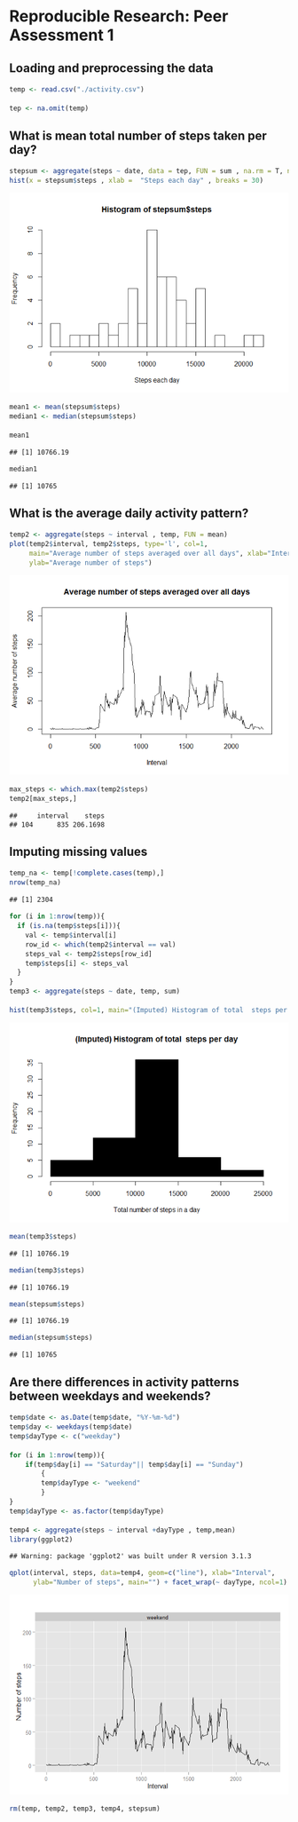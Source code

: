 # Reproducible Research: Peer Assessment 1


## Loading and preprocessing the data


```r
temp <- read.csv("./activity.csv")

tep <- na.omit(temp)
```


## What is mean total number of steps taken per day?


```r
stepsum <- aggregate(steps ~ date, data = tep, FUN = sum , na.rm = T, na.action = na.pass)
hist(x = stepsum$steps , xlab =  "Steps each day" , breaks = 30)
```

![](PA1_template_files/figure-html/unnamed-chunk-2-1.png) 

```r
mean1 <- mean(stepsum$steps)
median1 <- median(stepsum$steps)

mean1
```

```
## [1] 10766.19
```

```r
median1
```

```
## [1] 10765
```


## What is the average daily activity pattern?


```r
temp2 <- aggregate(steps ~ interval , temp, FUN = mean)
plot(temp2$interval, temp2$steps, type='l', col=1, 
     main="Average number of steps averaged over all days", xlab="Interval", 
     ylab="Average number of steps")
```

![](PA1_template_files/figure-html/unnamed-chunk-3-1.png) 

```r
max_steps <- which.max(temp2$steps)
temp2[max_steps,]
```

```
##     interval    steps
## 104      835 206.1698
```


## Imputing missing values


```r
temp_na <- temp[!complete.cases(temp),]
nrow(temp_na)
```

```
## [1] 2304
```

```r
for (i in 1:nrow(temp)){
  if (is.na(temp$steps[i])){
    val <- temp$interval[i]
    row_id <- which(temp2$interval == val)
    steps_val <- temp2$steps[row_id]
    temp$steps[i] <- steps_val
  }
}
temp3 <- aggregate(steps ~ date, temp, sum)

hist(temp3$steps, col=1, main="(Imputed) Histogram of total  steps per day", xlab="Total number of steps in a day")
```

![](PA1_template_files/figure-html/unnamed-chunk-4-1.png) 

```r
mean(temp3$steps)
```

```
## [1] 10766.19
```

```r
median(temp3$steps)
```

```
## [1] 10766.19
```

```r
mean(stepsum$steps)
```

```
## [1] 10766.19
```

```r
median(stepsum$steps)
```

```
## [1] 10765
```


## Are there differences in activity patterns between weekdays and weekends?


```r
temp$date <- as.Date(temp$date, "%Y-%m-%d")
temp$day <- weekdays(temp$date)
temp$dayType <- c("weekday")

for (i in 1:nrow(temp)){
    if(temp$day[i] == "Saturday"|| temp$day[i] == "Sunday")
        {
        temp$dayType <- "weekend"
        }
}
temp$dayType <- as.factor(temp$dayType)

temp4 <- aggregate(steps ~ interval +dayType , temp,mean)
library(ggplot2)
```

```
## Warning: package 'ggplot2' was built under R version 3.1.3
```

```r
qplot(interval, steps, data=temp4, geom=c("line"), xlab="Interval", 
      ylab="Number of steps", main="") + facet_wrap(~ dayType, ncol=1)
```

![](PA1_template_files/figure-html/unnamed-chunk-5-1.png) 

```r
rm(temp, temp2, temp3, temp4, stepsum)
```




